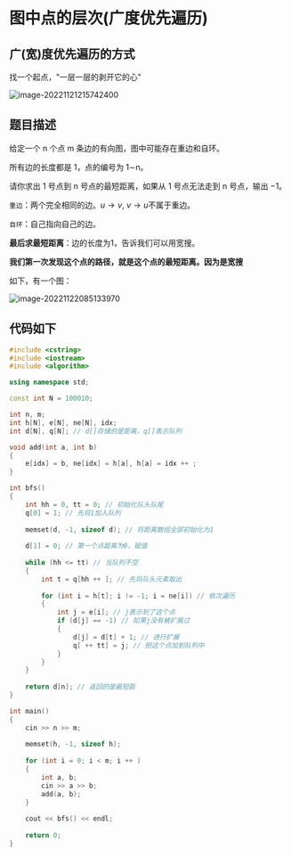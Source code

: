 # 图中点的层次(广度优先遍历)

## 广(宽)度优先遍历的方式

找一个起点，"一层一层的剥开它的心"

![image-20221121215742400](https://cdn.jsdelivr.net/gh/Lx001T/my-imgs/jq2022/image-20221121215742400.png)

## 题目描述

给定一个 n 个点 m 条边的有向图，图中可能存在重边和自环。

所有边的长度都是 1，点的编号为 1∼n。

请你求出 1 号点到 n 号点的最短距离，如果从 1 号点无法走到 n 号点，输出 −1。

`重边`：两个完全相同的边。$u \rightarrow v,\ v \rightarrow u$不属于重边。

`自环`：自己指向自己的边。

**最后求最短距离**：边的长度为1，告诉我们可以用宽搜。

**我们第一次发现这个点的路径，就是这个点的最短距离。因为是宽搜**

如下，有一个图：

![image-20221122085133970](https://cdn.jsdelivr.net/gh/Lx001T/my-imgs/jq2022/image-20221122085133970.png)



## 代码如下

```C++
#include <cstring>
#include <iostream>
#include <algorithm>

using namespace std;

const int N = 100010;

int n, m;
int h[N], e[N], ne[N], idx;
int d[N], q[N]; // d[]存储的是距离，q[]表示队列

void add(int a, int b)
{
    e[idx] = b, ne[idx] = h[a], h[a] = idx ++ ;
}

int bfs()
{
    int hh = 0, tt = 0; // 初始化队头队尾
    q[0] = 1; // 先将1加入队列
    
    memset(d, -1, sizeof d); // 将距离数组全部初始化为1
    
    d[1] = 0; // 第一个点距离为0，赋值
    
    while (hh <= tt) // 当队列不空
    {
        int t = q[hh ++ ]; // 先将队头元素取出
        
        for (int i = h[t]; i != -1; i = ne[i]) // 依次遍历
        {
            int j = e[i]; // j表示到了这个点
            if (d[j] == -1) // 如果j没有被扩展过
            {
                d[j] = d[t] + 1; // 进行扩展
                q[ ++ tt] = j; // 把这个点加到队列中
            }
        }
    }
    
    return d[n]; // 返回的是最短距
}

int main()
{
    cin >> n >> m;
    
    memset(h, -1, sizeof h);
    
    for (int i = 0; i < m; i ++ )
    {
        int a, b;
        cin >> a >> b;
        add(a, b);
    }
    
    cout << bfs() << endl;
    
    return 0;
}
```



